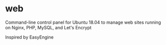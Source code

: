 # web
Command-line control panel for Ubuntu 18.04 to manage web sites running on Nginx, PHP, MySQL, and Let's Encrypt

Inspired by EasyEngine
